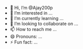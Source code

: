 - 👋 Hi, I’m @Ajay200p
- 👀 I’m interested in ...
- 🌱 I’m currently learning ...
- 💞️ I’m looking to collaborate on ...
- 📫 How to reach me ...
- 😄 Pronouns: ...
- ⚡ Fun fact: ...

<!---
Ajay200p/Ajay200p is a ✨ special ✨ repository because its `README.md` (this file) appears on your GitHub profile.
You can click the Preview link to take a look at your changes.
--->
